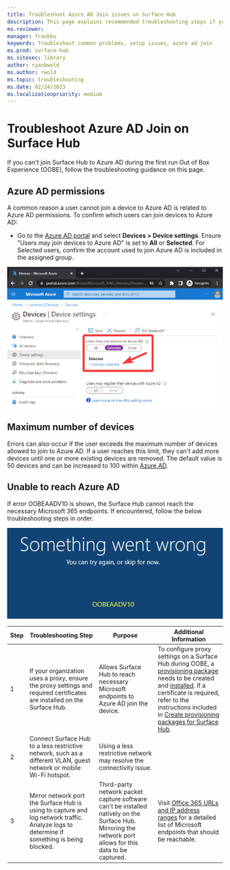 ```yaml
---
title: Troubleshoot Azure AD Join issues on Surface Hub
description: This page explains recommended troubleshooting steps if you're unable to Azure AD join a Surface Hub during the out of box experience.
ms.reviewer: 
manager: frankbu
keywords: Troubleshoot common problems, setup issues, azure ad join
ms.prod: surface-hub
ms.sitesec: library
author: ryanbwold 
ms.author: rwold
ms.topic: troubleshooting
ms.date: 02/24/2023
ms.localizationpriority: medium
---
```


# Troubleshoot Azure AD Join on Surface Hub

If you can't join Surface Hub to Azure AD during the first run Out of Box Experience (OOBE), follow the troubleshooting guidance on this page.

## Azure AD permissions

A common reason a user cannot join a device to Azure AD is related to Azure AD permissions. To confirm which users can join devices to Azure AD:

- Go to the [Azure AD portal](https://portal.azure.com/#view/Microsoft_AAD_IAM/ActiveDirectoryMenuBlade/%7E/Overview) and select **Devices > Device settings**. Ensure "Users may join devices to Azure AD" is set to **All** or **Selected**. For Selected users, confirm the account used to join Azure AD is included in the assigned group.

![Showing Azure device settings page where users can be scoped to join devices to Azure AD](images/troubleshoot-azure-ad-join-1.png)

## Maximum number of devices

Errors can also occur if the user exceeds the maximum number of devices allowed to join to Azure AD. If a user reaches this limit, they can't add more devices until one or more existing devices are removed. The default value is 50 devices and can be increased to 100 within [Azure AD](/azure/active-directory/devices/device-management-azure-portal#configure-device-settings).

## Unable to reach Azure AD

If error OOBEAADV10 is shown, the Surface Hub cannot reach the necessary Microsoft 365 endpoints. If encountered, follow the below troubleshooting steps in order.

![Image showing an error of "something went wrong" with error code OOBEAADV10](images/troubleshoot-azure-ad-join-2.png)

| **Step** | **Troubleshooting Step**                                                                                                                  | **Purpose**                                                                                                                                                  | **Additional Information**                                                                                                                                                                                                                                                                                                                                                                                                                                                                                                                                                                                              |
| -------- | ----------------------------------------------------------------------------------------------------------------------------------------- | ------------------------------------------------------------------------------------------------------------------------------------------------------------ | ----------------------------------------------------------------------------------------------------------------------------------------------------------------------------------------------------------------------------------------------------------------------------------------------------------------------------------------------------------------------------------------------------------------------------------------------------------------------------------------------------------------------------------------------------------------------------------------------------------------------- |
| 1        | If your organization uses a proxy, ensure the proxy settings and required certificates are installed on the Surface Hub.          | Allows Surface Hub to reach necessary Microsoft endpoints to Azure AD join the device.                                                                       | To configure proxy settings on a Surface Hub during OOBE, a [provisioning package](/surface-hub/provisioning-packages-for-surface-hub) needs to be created and [installed](/surface-hub/provisioning-packages-for-surface-hub#apply-a-provisioning-package-to-surface-hub). If a certificate is required, refer to the instructions included in [Create provisioning packages for Surface Hub](/surface-hub/provisioning-packages-for-surface-hub#add-a-certificate-to-your-package). |
| 2        | Connect Surface Hub to a less restrictive network, such as a different VLAN, guest network or mobile Wi-Fi hotspot.                       | Using a less restrictive network may resolve the connectivity issue.                                                                               |                                                                                                                                                                                                                                                                                                                                                                                                                                                                                    |
| 3        | Mirror network port the Surface Hub is using to capture and log network traffic. Analyze logs to determine if something is being blocked. | Third-party network packet capture software can't be installed natively on the Surface Hub. Mirroring the network port allows for this data to be captured. | Visit [Office 365 URLs and IP address ranges](/microsoft-365/enterprise/urls-and-ip-address-ranges) for a detailed list of Microsoft endpoints that should be reachable.                                                                                                                                                                                                                                                                                                                                                                                           |
